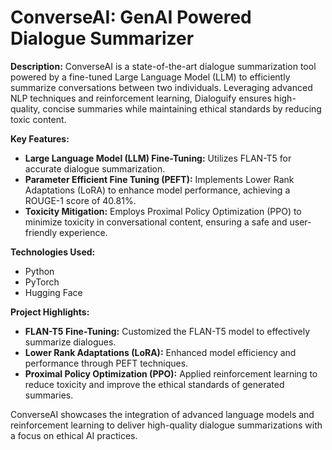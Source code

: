 # ConverseAI: GenAI Powered Dialogue Summarizer

**Description:**
ConverseAI is a state-of-the-art dialogue summarization tool powered by a fine-tuned Large Language Model (LLM) to efficiently summarize conversations between two individuals. Leveraging advanced NLP techniques and reinforcement learning, Dialoguify ensures high-quality, concise summaries while maintaining ethical standards by reducing toxic content.

**Key Features:**
- **Large Language Model (LLM) Fine-Tuning:** Utilizes FLAN-T5 for accurate dialogue summarization.
- **Parameter Efficient Fine Tuning (PEFT):** Implements Lower Rank Adaptations (LoRA) to enhance model performance, achieving a ROUGE-1 score of 40.81%.
- **Toxicity Mitigation:** Employs Proximal Policy Optimization (PPO) to minimize toxicity in conversational content, ensuring a safe and user-friendly experience.

**Technologies Used:**
- Python
- PyTorch
- Hugging Face

**Project Highlights:**
- **FLAN-T5 Fine-Tuning:** Customized the FLAN-T5 model to effectively summarize dialogues.
- **Lower Rank Adaptations (LoRA):** Enhanced model efficiency and performance through PEFT techniques.
- **Proximal Policy Optimization (PPO):** Applied reinforcement learning to reduce toxicity and improve the ethical standards of generated summaries.

ConverseAI showcases the integration of advanced language models and reinforcement learning to deliver high-quality dialogue summarizations with a focus on ethical AI practices.

